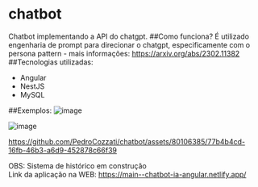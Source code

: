 # chatbot
Chatbot implementando a API do chatgpt.
##Como funciona?
É utilizado engenharia de prompt para direcionar o chatgpt, especificamente com o persona pattern - mais informações: https://arxiv.org/abs/2302.11382
##Tecnologias utilizadas:
 - Angular
 - NestJS
 - MySQL

##Exemplos:
![image](https://github.com/PedroCozzati/chatbot/assets/80106385/d21a98cf-74fd-4ea8-a038-eb71342482bb)

![image](https://github.com/PedroCozzati/chatbot/assets/80106385/4571b769-2dec-44b2-82c3-145ee08a3c61)

https://github.com/PedroCozzati/chatbot/assets/80106385/77b4b4cd-16fb-46b3-a6d9-452878c66f39


OBS: Sistema de histórico em construção <br>
Link da aplicação na WEB: https://main--chatbot-ia-angular.netlify.app/
